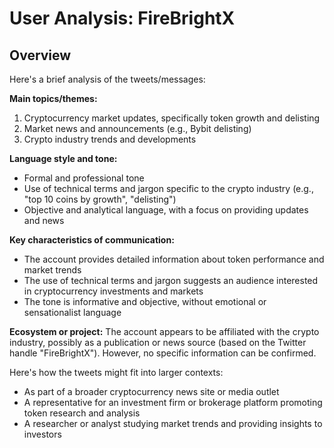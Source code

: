 # User Analysis: FireBrightX

## Overview

Here's a brief analysis of the tweets/messages:

**Main topics/themes:**

1. Cryptocurrency market updates, specifically token growth and delisting
2. Market news and announcements (e.g., Bybit delisting)
3. Crypto industry trends and developments

**Language style and tone:**

* Formal and professional tone
* Use of technical terms and jargon specific to the crypto industry (e.g., "top 10 coins by growth", "delisting")
* Objective and analytical language, with a focus on providing updates and news

**Key characteristics of communication:**

* The account provides detailed information about token performance and market trends
* The use of technical terms and jargon suggests an audience interested in cryptocurrency investments and markets
* The tone is informative and objective, without emotional or sensationalist language

**Ecosystem or project:**
The account appears to be affiliated with the crypto industry, possibly as a publication or news source (based on the Twitter handle "FireBrightX"). However, no specific information can be confirmed.

Here's how the tweets might fit into larger contexts:

* As part of a broader cryptocurrency news site or media outlet
* A representative for an investment firm or brokerage platform promoting token research and analysis
* A researcher or analyst studying market trends and providing insights to investors